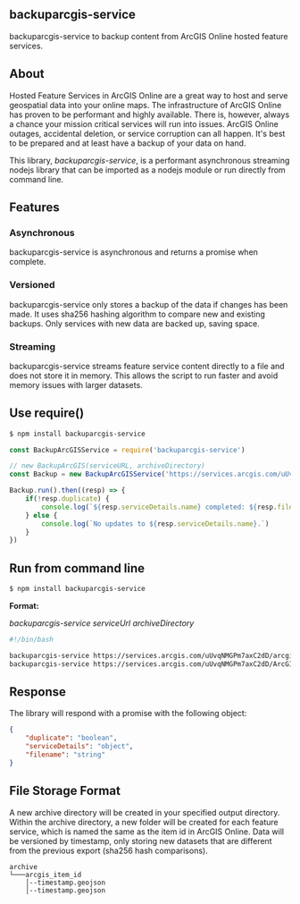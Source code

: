 ## backuparcgis-service
backuparcgis-service to backup content from ArcGIS Online hosted feature services.

## About

Hosted Feature Services in ArcGIS Online are a great way to host and serve geospatial data into your online maps.  The infrastructure of ArcGIS Online has proven to be performant and highly available.  There is, however, always a chance your mission critical services will run into issues.  ArcGIS Online outages, accidental deletion, or service corruption can all happen.  It's best to be prepared and at least have a backup of your data on hand.

This library, *backuparcgis-service*, is a performant asynchronous streaming nodejs library that can be imported as a nodejs module or run directly from command line.

## Features

### Asynchronous 

backuparcgis-service is asynchronous and returns a promise when complete.

### Versioned

backuparcgis-service only stores a backup of the data if changes has been made.  It uses sha256 hashing algorithm to compare new and existing backups.  Only services with new data are backed up, saving space.

### Streaming

backuparcgis-service streams feature service content directly to a file and does not store it in memory.  This allows the script to run faster and avoid memory issues with larger datasets.

## Use require()

```bash
$ npm install backuparcgis-service
```

```javascript
const BackupArcGISService = require('backuparcgis-service')

// new BackupArcGIS(serviceURL, archiveDirectory)
const Backup = new BackupArcGISService('https://services.arcgis.com/uUvqNMGPm7axC2dD/arcgis/rest/services/state_parks/FeatureServer/0', outDir)

Backup.run().then((resp) => {
    if(!resp.duplicate) {
        console.log(`${resp.serviceDetails.name} completed: ${resp.filename}`)
    } else {
        console.log(`No updates to ${resp.serviceDetails.name}.`)
    }
})
```

## Run from command line

```bash
$ npm install backuparcgis-service
```

**Format:**

*backuparcgis-service serviceUrl archiveDirectory*

```bash
#!/bin/bash

backuparcgis-service https://services.arcgis.com/uUvqNMGPm7axC2dD/arcgis/rest/services/state_parks/FeatureServer/0 ./terminal
backuparcgis-service https://services.arcgis.com/uUvqNMGPm7axC2dD/ArcGIS/rest/services/Brookings_Sites/FeatureServer/0 ./terminal
```

## Response

The library will respond with a promise with the following object:

```json
{
    "duplicate": "boolean",
    "serviceDetails": "object",
    "filename": "string"
}
```

## File Storage Format

A new archive directory will be created in your specified output directory.  Within the archive directory, a new folder will be created for each feature service, which is named the same as the item id in ArcGIS Online.  Data will be versioned by timestamp, only storing new datasets that are different from the previous export (sha256 hash comparisons).

```
archive  
└───arcgis_item_id
    │--timestamp.geojson
    │--timestamp.geojson
```